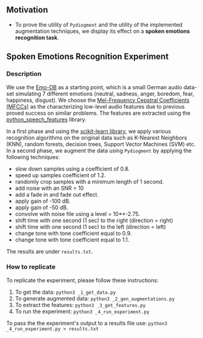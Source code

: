 ## Motivation
- To prove the utility of `Pydiogment` and the utility of the implemented augmentation techniques, we display its effect on a **spoken emotions recognition task**.

## Spoken Emotions Recognition Experiment

### Description
We use the [Emo-DB](http://emodb.bilderbar.info/index-1280.html) as a starting point, which is a small German audio data-set simulating 7 different emotions (neutral, sadness, anger, boredom, fear, happiness, disgust). We choose the [Mel-Frequency Cepstral Coefficients (MFCCs)](https://en.wikipedia.org/wiki/Mel-frequency_cepstrum) as the characterizing low-level audio features due to previous proved success on similar problems. The features are extracted using the [python_speech_features](https://github.com/jameslyons/python_speech_features) library.


In a first phase and using the [scikit-learn library](https://scikit-learn.org/stable/), we apply various recognition algorithms on the original data such as K-Nearest Neighbors (KNN), random forests, decision trees, Support Vector Machines (SVM) etc.
In a second phase, we augment the data using `Pydiogment` by applying the following techniques:

  - slow down samples using a coefficient of 0.8.
  - speed up samples coefficient of 1.2.
  - randomly crop samples with a minimum length of 1 second.
  - add noise with an SNR = 10
  - add a fade in and fade out effect.
  - apply gain of -100 dB.
  - apply gain of -50 dB.
  - convolve with noise file using a level = 10**-2.75.
  - shift time with one second (1 sec) to the right (direction = right)
  - shift time with one second (1 sec) to the left (direction = left)
  - change tone with tone coefficient equal to 0.9.
  - change tone with tone coefficient equal to 1.1.

The results are under `results.txt`.


### How to replicate
To replicate the experiment, please follow these instructions:
1. To get the data: `python3 _1_get_data.py`
2. To generate augmented data: `python3 _2_gen_augmentations.py`
3. To extract the features: `python3 _3_get_features.py`
4. To run the experiment: `python3 _4_run_experiment.py`

To pass the the experiment's output to a results file use:
`python3 _4_run_experiment.py > results.txt`
